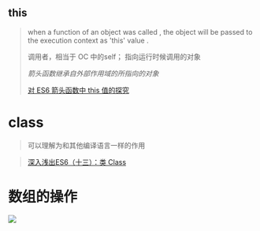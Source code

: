 ## this

>  when a function of an object was called , the object will be passed to the execution context as 'this' value .
>
>  调用者，相当于 OC 中的self； 指向运行时候调用的对象
>
>  *箭头函数继承自外部作用域的所指向的对象*
>
>  [对 ES6 箭头函数中 this 值的探究](https://juejin.im/entry/585b779061ff4b006cc7f96a)
>
>  

# class

> 可以理解为和其他编译语言一样的作用

> [深入浅出ES6（十三）：类 Class](http://www.infoq.com/cn/articles/es6-in-depth-classes)


# 数组的操作
![](http://ohbzayk4i.bkt.clouddn.com/17-10-3/57108987.jpg)
